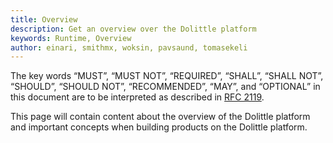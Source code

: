 ```yaml
---
title: Overview
description: Get an overview over the Dolittle platform
keywords: Runtime, Overview
author: einari, smithmx, woksin, pavsaund, tomasekeli
---
```

The key words “MUST”, “MUST NOT”, “REQUIRED”, “SHALL”, “SHALL NOT”, “SHOULD”, “SHOULD NOT”,
“RECOMMENDED”, “MAY”, and “OPTIONAL” in this document are to be interpreted as described in
[RFC 2119](https://tools.ietf.org/html/rfc2119).


This page will contain content about the overview of the Dolittle platform and important concepts when building products on the Dolittle platform.